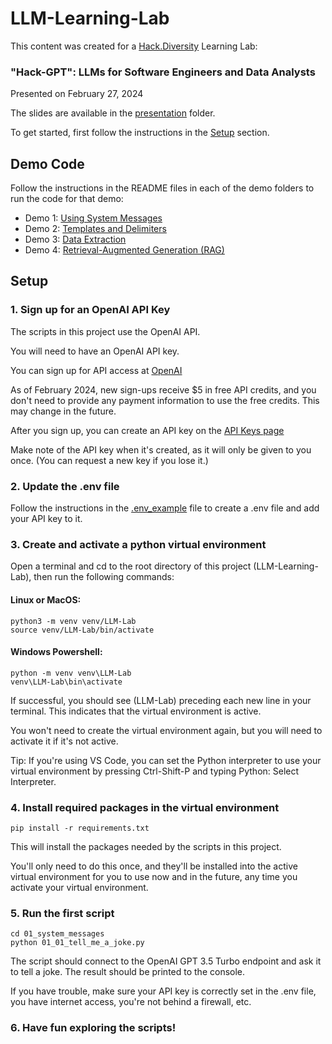 # LLM-Learning-Lab
This content was created for a [Hack.Diversity](https://www.hackdiversity.com/) Learning Lab: 

### "Hack-GPT": LLMs for Software Engineers and Data Analysts

Presented on February 27, 2024

The slides are available in the [presentation](./presentation/) folder.

To get started, first follow the instructions in the [Setup](./README.md#setup) section.

## Demo Code

Follow the instructions in the README files in each of the demo folders to run the code for that demo:

- Demo 1: [Using System Messages](./01_system_messages/README.md)
- Demo 2: [Templates and Delimiters](./02_templates_delimiters/README.md)
- Demo 3: [Data Extraction](./03_data_extraction/README.md)
- Demo 4: [Retrieval-Augmented Generation (RAG)](./04_rag/README.md)

## Setup

### 1. Sign up for an OpenAI API Key
The scripts in this project use the OpenAI API.

You will need to have an OpenAI API key.

You can sign up for API access at [OpenAI](https://openai.com/blog/openai-api)

As of February 2024, new sign-ups receive $5 in free API credits,
and you don't need to provide any payment information to use the free credits.
This may change in the future.

After you sign up, you can create an API key on the [API Keys page](https://platform.openai.com/api-keys)

Make note of the API key when it's created, as it will only be given to you once.
(You can request a new key if you lose it.)

### 2. Update the .env file
Follow the instructions in the [.env_example](./.env_example) file 
to create a .env file and add your API key to it.

### 3. Create and activate a python virtual environment

Open a terminal and cd to the root directory of this project (LLM-Learning-Lab), then run the following commands:

#### Linux or MacOS:
```
python3 -m venv venv/LLM-Lab
source venv/LLM-Lab/bin/activate
```

#### Windows Powershell:
```
python -m venv venv\LLM-Lab
venv\LLM-Lab\bin\activate
```

If successful, you should see (LLM-Lab) preceding each new line in your terminal. This indicates that the virtual environment is active.

You won't need to create the virtual environment again, but you will need to activate it if it's not active.

Tip: If you're using VS Code, you can set the Python interpreter to use your virtual environment by pressing Ctrl-Shift-P and typing Python: Select Interpreter.

### 4. Install required packages in the virtual environment

```pip install -r requirements.txt```

This will install the packages needed by the scripts in this project.

You'll only need to do this once, and they'll be installed into the active virtual environment for you to use now and in the future, any time you activate your virtual environment.

### 5. Run the first script

```
cd 01_system_messages
python 01_01_tell_me_a_joke.py
```

The script should connect to the OpenAI GPT 3.5 Turbo endpoint and ask it to tell a joke. The result should be printed to the console. 

If you have trouble, make sure your API key is correctly set in the .env file, you have internet access, you're not behind a firewall, etc.

### 6. Have fun exploring the scripts!






